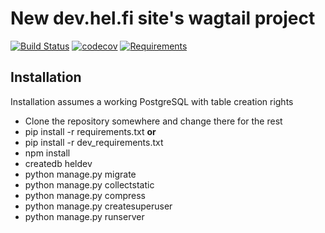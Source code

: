 # New dev.hel.fi site's wagtail project

[![Build Status](https://travis-ci.org/City-of-Helsinki/devheldev.svg?branch=master)](https://travis-ci.org/City-of-Helsinki/devheldev)
[![codecov](https://codecov.io/gh/City-of-Helsinki/devheldev/branch/master/graph/badge.svg)](https://codecov.io/gh/City-of-Helsinki/devheldev)
[![Requirements](https://requires.io/github/City-of-Helsinki/devheldev/requirements.svg?branch=master)](https://requires.io/github/City-of-Helsinki/devheldev/requirements/?branch=master)

## Installation

Installation assumes a working PostgreSQL with table creation rights

 * Clone the repository somewhere and change there for the rest
 * pip install -r requirements.txt **or**
  * pip install -r dev_requirements.txt
 * npm install
 * createdb heldev
 * python manage.py migrate
 * python manage.py collectstatic
 * python manage.py compress
 * python manage.py createsuperuser
 * python manage.py runserver
